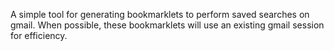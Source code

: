A simple tool for generating bookmarklets to perform saved searches on gmail.  When possible, these bookmarklets will use an existing gmail session for efficiency.